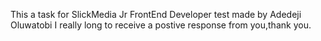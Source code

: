 This a task for SlickMedia Jr FrontEnd Developer test made by Adedeji Oluwatobi
I really long to receive a postive response from you,thank you. 
